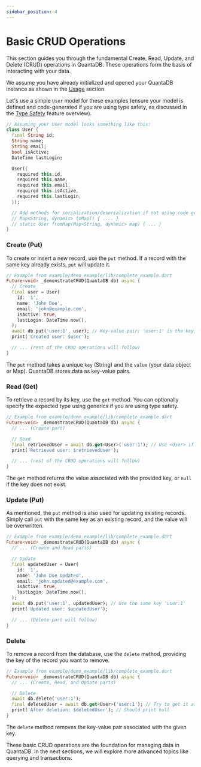 ```yaml
---
sidebar_position: 4
---
```


# Basic CRUD Operations

This section guides you through the fundamental Create, Read, Update, and Delete (CRUD) operations in QuantaDB. These operations form the basis of interacting with your data.

We assume you have already initialized and opened your QuantaDB instance as shown in the [Usage](./usage.md) section.

Let's use a simple `User` model for these examples (ensure your model is defined and code-generated if you are using type safety, as discussed in the [Type Safety](./features/type-safety.md) feature overview).

```dart
// Assuming your User model looks something like this:
class User {
  final String id;
  String name;
  String email;
  bool isActive;
  DateTime lastLogin;

  User({
    required this.id,
    required this.name,
    required this.email,
    required this.isActive,
    required this.lastLogin,
  });

  // Add methods for serialization/deserialization if not using code generation
  // Map<String, dynamic> toMap() { .... }
  // static User fromMap(Map<String, dynamic> map) { ... }
}
```

### Create (Put)

To create or insert a new record, use the `put` method. If a record with the same key already exists, `put` will update it.

```dart
// Example from example/demo_example/lib/complete_example.dart
Future<void> _demonstrateCRUD(QuantaDB db) async {
  // Create
  final user = User(
    id: '1',
    name: 'John Doe',
    email: 'john@example.com',
    isActive: true,
    lastLogin: DateTime.now(),
  );
  await db.put('user:1', user); // Key-value pair: 'user:1' is the key, user object is the value
  print('Created user: $user');

  // ... (rest of the CRUD operations will follow)
}
```

The `put` method takes a unique `key` (String) and the `value` (your data object or Map). QuantaDB stores data as key-value pairs.

### Read (Get)

To retrieve a record by its key, use the `get` method. You can optionally specify the expected type using generics if you are using type safety.

```dart
// Example from example/demo_example/lib/complete_example.dart
Future<void> _demonstrateCRUD(QuantaDB db) async {
  // ... (Create part)

  // Read
  final retrievedUser = await db.get<User>('user:1'); // Use <User> if using type safety
  print('Retrieved user: $retrievedUser');

  // ... (rest of the CRUD operations will follow)
}
```

The `get` method returns the value associated with the provided key, or `null` if the key does not exist.

### Update (Put)

As mentioned, the `put` method is also used for updating existing records. Simply call `put` with the same key as an existing record, and the value will be overwritten.

```dart
// Example from example/demo_example/lib/complete_example.dart
Future<void> _demonstrateCRUD(QuantaDB db) async {
  // ... (Create and Read parts)

  // Update
  final updatedUser = User(
    id: '1',
    name: 'John Doe Updated',
    email: 'john.updated@example.com',
    isActive: true,
    lastLogin: DateTime.now(),
  );
  await db.put('user:1', updatedUser); // Use the same key 'user:1'
  print('Updated user: $updatedUser');

  // ... (Delete part will follow)
}
```

### Delete

To remove a record from the database, use the `delete` method, providing the key of the record you want to remove.

```dart
// Example from example/demo_example/lib/complete_example.dart
Future<void> _demonstrateCRUD(QuantaDB db) async {
  // ... (Create, Read, and Update parts)

  // Delete
  await db.delete('user:1');
  final deletedUser = await db.get<User>('user:1'); // Try to get it after deletion
  print('After deletion: $deletedUser'); // Should print null
}
```

The `delete` method removes the key-value pair associated with the given key.

These basic CRUD operations are the foundation for managing data in QuantaDB. In the next sections, we will explore more advanced topics like querying and transactions.
